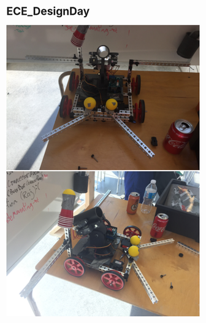 # ECE_DesignDay

![Robot1](https://raw.githubusercontent.com/vatsal22/ECE_DesignDay/master/Robot1.jpg)
![Robot2](https://raw.githubusercontent.com/vatsal22/ECE_DesignDay/master/Robot2.jpg)
